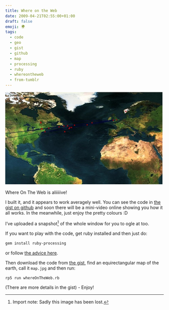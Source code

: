 ```yaml
---
title: Where on the Web
date: 2009-04-21T02:55:00+01:00
draft: false
emoji: 🌍
tags:
  - code
  - geo
  - gist
  - github
  - map
  - processing
  - ruby
  - whereontheweb
  - from-tumblr
---
```


![A terrain map of the earth over the Atlantic, showing red dots moving between the UK and other places on earth](./where-on-the-web.jpg)

Where On The Web is aliiiiive!

I built it, and it appears to work averagely well. You can see the code in [the gist on github](https://gist.github.com/jphastings/98878) and soon there will be a mini-video online showing you how it all works. In the meanwhile, just enjoy the pretty colours :D

I’ve uploaded a snapshot[^1] of the whole window for you to ogle at too.

If you want to play with the code, get ruby installed and then just do:

```sh
gem install ruby-processing
```

or follow [the advice here](https://github.com/jashkenas/ruby-processing/wiki/getting-started).

Then download the code from [the gist](https://gist.github.com/98878), find an equirectangular map of the earth, call it `map.jpg` and then run:

```sh
rp5 run whereOnTheWeb.rb
```

(There are more details in the gist) - Enjoy!

[^1]: Import note: Sadly this image has been lost.
